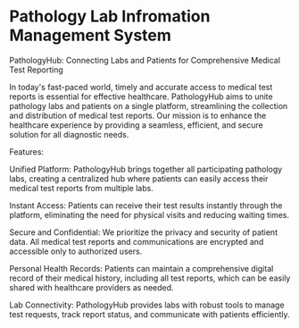 # Pathology Lab Infromation Management System

PathologyHub: Connecting Labs and Patients for Comprehensive Medical Test Reporting

In today's fast-paced world, timely and accurate access to medical test reports is essential for effective healthcare. PathologyHub aims to unite pathology labs and patients on a single platform, streamlining the collection and distribution of medical test reports. Our mission is to enhance the healthcare experience by providing a seamless, efficient, and secure solution for all diagnostic needs.

Features:

Unified Platform: PathologyHub brings together all participating pathology labs, creating a centralized hub where patients can easily access their medical test reports from multiple labs.

Instant Access: Patients can receive their test results instantly through the platform, eliminating the need for physical visits and reducing waiting times.

Secure and Confidential: We prioritize the privacy and security of patient data. All medical test reports and communications are encrypted and accessible only to authorized users.

Personal Health Records: Patients can maintain a comprehensive digital record of their medical history, including all test reports, which can be easily shared with healthcare providers as needed.

Lab Connectivity: PathologyHub provides labs with robust tools to manage test requests, track report status, and communicate with patients efficiently.